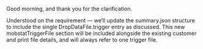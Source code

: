 Good morning, and thank you for the clarification.

Understood on the requirement — we’ll update the summary.json structure to include the single DropDataFile.trigger entry as discussed. This new mobstatTriggerFile section will be included alongside the existing customer and print file details, and will always refer to one trigger file.
